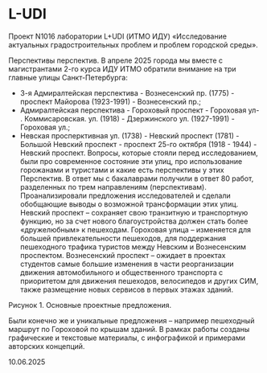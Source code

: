 # L-UDI

Проект N1016 лаборатории L+UDI (ИТМО ИДУ) «Исследование актуальных градостроительных проблем и проблем городской среды».

Перспективы перспектив.
В апреле 2025 города мы вместе с магистрантами 2-го курса ИДУ ИТМО обратили внимание на три главные улицы Санкт-Петербурга:

* 3-я Адмиралтейская перспектива - Вознесенский пр. (1775) - проспект Майорова (1923-1991) - Вознесенский пр.;
* Адмиралтейская перспектива - Гороховый проспект - Гороховая ул- . Коммисаровская. ул. (1918) - Дзержинского ул. (1927-1991) - Гороховая ул.;
* Невская просперктивная ул. (1738) - Невский проспект (1781) - Большой Невский проспект - проспект 25-го октября (1918 - 1944) - Невский проспект.
  Вопросы, которые стояли перед исследованием, были про современное состояние эти улиц, про использование горожанами и туристами и какие есть перспективы у этих Перспектив.
  В ответ мы с бакалаврами получили в ответ 80 работ, разделенных по трем направлениям (перспективам). Проанализировали предложения исследователей и сделали обобщающие выводы о возможной трансформации этих улиц.
  Невский проспект – сохраняет свою транзитную и транспортную функцию, но за счет нового благоустройства должен стать более «дружелюбным» к пешеходам.
  Гороховая улица – изменяется для большей привлекательности пешеходов, для поддержания пешеходного трафика туристов между Невским и Вознесенским проспектом.
  Вознесенский проспект – ожидает в проектах студентов самые большие изменения в части реорганизации движения автомобильного и общественного транспорта с приоритетом для движения пешеходов, велосипедов и других СИМ, также размещение новых сервисов в первых этажах зданий.

Рисунок 1. Основные проектные предложения.

Были конечно же и уникальные предложения – например пешеходный маршрут по Гороховой по крышам зданий.
В рамках работы созданы графические и текстовые материалы, с инфографикой и примерами авторских концепций.

10.06.2025

